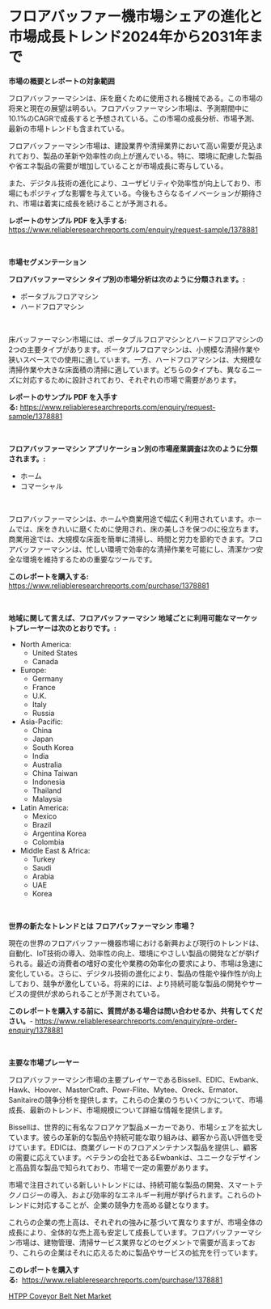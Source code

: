 <p><h1>フロアバッファー機市場シェアの進化と市場成長トレンド2024年から2031年まで</h1></p><p><strong>市場の概要とレポートの対象範囲</strong></p>
<p><p>フロアバッファーマシンは、床を磨くために使用される機械である。この市場の将来と現在の展望は明るい。フロアバッファーマシン市場は、予測期間中に10.1%のCAGRで成長すると予想されている。この市場の成長分析、市場予測、最新の市場トレンドも含まれている。</p><p>フロアバッファーマシン市場は、建設業界や清掃業界において高い需要が見込まれており、製品の革新や効率性の向上が進んでいる。特に、環境に配慮した製品や省エネ製品の需要が増加していることが市場成長に寄与している。</p><p>また、デジタル技術の進化により、ユーザビリティや効率性が向上しており、市場にもポジティブな影響を与えている。今後もさらなるイノベーションが期待され、市場は着実に成長を続けることが予測される。</p></p>
<p><strong>レポートのサンプル PDF を入手する:</strong> <a href="https://www.reliableresearchreports.com/enquiry/request-sample/1378881">https://www.reliableresearchreports.com/enquiry/request-sample/1378881</a></p>
<p>&nbsp;</p>
<p><strong>市場セグメンテーション</strong></p>
<p><strong>フロアバッファーマシン タイプ別の市場分析は次のように分類されます。:</strong></p>
<p><ul><li>ポータブルフロアマシン</li><li>ハードフロアマシン</li></ul></p>
<p>&nbsp;</p>
<p><p>床バッファーマシン市場には、ポータブルフロアマシンとハードフロアマシンの2つの主要タイプがあります。ポータブルフロアマシンは、小規模な清掃作業や狭いスペースでの使用に適しています。一方、ハードフロアマシンは、大規模な清掃作業や大きな床面積の清掃に適しています。どちらのタイプも、異なるニーズに対応するために設計されており、それぞれの市場で需要があります。</p></p>
<p><strong>レポートのサンプル PDF を入手する:</strong>&nbsp;<a href="https://www.reliableresearchreports.com/enquiry/request-sample/1378881">https://www.reliableresearchreports.com/enquiry/request-sample/1378881</a></p>
<p>&nbsp;</p>
<p><strong> フロアバッファーマシン アプリケーション別の市場産業調査は次のように分類されます。:</strong></p>
<p><ul><li>ホーム</li><li>コマーシャル</li></ul></p>
<p>&nbsp;</p>
<p><p>フロアバッファーマシンは、ホームや商業用途で幅広く利用されています。ホームでは、床をきれいに磨くために使用され、床の美しさを保つのに役立ちます。商業用途では、大規模な床面を簡単に清掃し、時間と労力を節約できます。フロアバッファーマシンは、忙しい環境で効率的な清掃作業を可能にし、清潔かつ安全な環境を維持するための重要なツールです。</p></p>
<p><strong>このレポートを購入する:</strong>&nbsp; <a href="https://www.reliableresearchreports.com/purchase/1378881">https://www.reliableresearchreports.com/purchase/1378881</a></p>
<p>&nbsp;</p>
<p><strong>地域に関して言えば、フロアバッファーマシン 地域ごとに利用可能なマーケットプレーヤーは次のとおりです。:</strong></p>
<p><ul>
    <li>
        North America:
        <ul>
            <li>United States</li>
            <li>Canada</li>
        </ul>
    </li>
    <li>
        Europe:
        <ul>
            <li>Germany</li>
            <li>France</li>
            <li>U.K.</li>
            <li>Italy</li>
            <li>Russia</li>
        </ul>
    </li>
    <li>
        Asia-Pacific:
        <ul>
            <li>China</li>
            <li>Japan</li>
            <li>South Korea</li>
            <li>India</li>
            <li>Australia</li>
            <li>China Taiwan</li>
            <li>Indonesia</li>
            <li>Thailand</li>
            <li>Malaysia</li>
        </ul>
    </li>
    <li>
        Latin America:
        <ul>
            <li>Mexico</li>
            <li>Brazil</li>
            <li>Argentina Korea</li>
            <li>Colombia</li>
        </ul>
    </li>
    <li>
        Middle East & Africa:
        <ul>
            <li>Turkey</li>
            <li>Saudi</li>
            <li>Arabia</li>
            <li>UAE</li>
            <li>Korea</li>
        </ul>
    </li>
    </ul></p>
<p>&nbsp;</p>
<p><strong>世界の新たなトレンドとは フロアバッファーマシン 市場？</strong></p>
<p><p>現在の世界のフロアバッファー機器市場における新興および現行のトレンドは、自動化、IoT技術の導入、効率性の向上、環境にやさしい製品の開発などが挙げられる。最近の消費者の嗜好の変化や業務の効率化の要求により、市場は急速に変化している。さらに、デジタル技術の進化により、製品の性能や操作性が向上しており、競争が激化している。将来的には、より持続可能な製品の開発やサービスの提供が求められることが予測されている。</p></p>
<p><strong>このレポートを購入する前に、質問がある場合は問い合わせるか、共有してください。</strong>- <a href="https://www.reliableresearchreports.com/enquiry/pre-order-enquiry/1378881">https://www.reliableresearchreports.com/enquiry/pre-order-enquiry/1378881</a></p>
<p>&nbsp;</p>
<p><strong>主要な市場プレーヤー</strong></p>
<p><p>フロアバッファーマシン市場の主要プレイヤーであるBissell、EDIC、Ewbank、Hawk、Hoover、MasterCraft、Powr-Flite、Mytee、Oreck、Ermator、Sanitaireの競争分析を提供します。これらの企業のうちいくつかについて、市場成長、最新のトレンド、市場規模について詳細な情報を提供します。</p><p>Bissellは、世界的に有名なフロアケア製品メーカーであり、市場シェアを拡大しています。彼らの革新的な製品や持続可能な取り組みは、顧客から高い評価を受けています。EDICは、商業グレードのフロアメンテナンス製品を提供し、顧客の需要に応えています。ベテランの会社であるEwbankは、ユニークなデザインと高品質な製品で知られており、市場で一定の需要があります。</p><p>市場で注目されている新しいトレンドには、持続可能な製品の開発、スマートテクノロジーの導入、および効率的なエネルギー利用が挙げられます。これらのトレンドに対応することが、企業の競争力を高める鍵となります。</p><p>これらの企業の売上高は、それぞれの強みに基づいて異なりますが、市場全体の成長により、全体的な売上高も安定して成長しています。フロアバッファーマシン市場は、建物管理、清掃サービス業界などのセグメントで需要が高まっており、これらの企業はそれに応えるために製品やサービスの拡充を行っています。</p></p>
<p><strong>このレポートを購入する:</strong>&nbsp;&nbsp;<a href="https://www.reliableresearchreports.com/purchase/1378881">https://www.reliableresearchreports.com/purchase/1378881</a></p>
<p><p><a href="https://github.com/Sarissaschmalingtr6fz2739/Market-Research-Report-List-1/blob/main/htpp-coveyor-belt-net-market.md">HTPP Coveyor Belt Net Market</a></p></p>